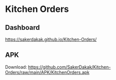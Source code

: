 # Kitchen Orders

## Dashboard
https://sakerdakak.github.io/Kitchen-Orders/

## APK
Download: https://github.com/SakerDakak/Kitchen-Orders/raw/main/APK/KitchenOrders.apk
